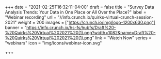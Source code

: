 +++
date = "2021-02-25T16:32:11-04:00"
draft = false
title = "Survey Data Analysis Trends: Your Data in One Place or All Over the Place?"
label = "Webinar recording"
url = "//info.crunch.io/quirks-virtual-crunch-session-2021"
weight = 200
images = ["https://crunch.io/img/logo-1200x630.png"]
banner = "https://info.crunch.io/hs-fs/hubfs/Draft%20-%20Quirks%20Virtual%202021%20(1).png?width=1082&name=Draft%20-%20Quirks%20Virtual%202021%20(1).png"
link = "Watch Now"
series = "webinars"
icon = "img/icons/webinar-icon.svg"

+++
